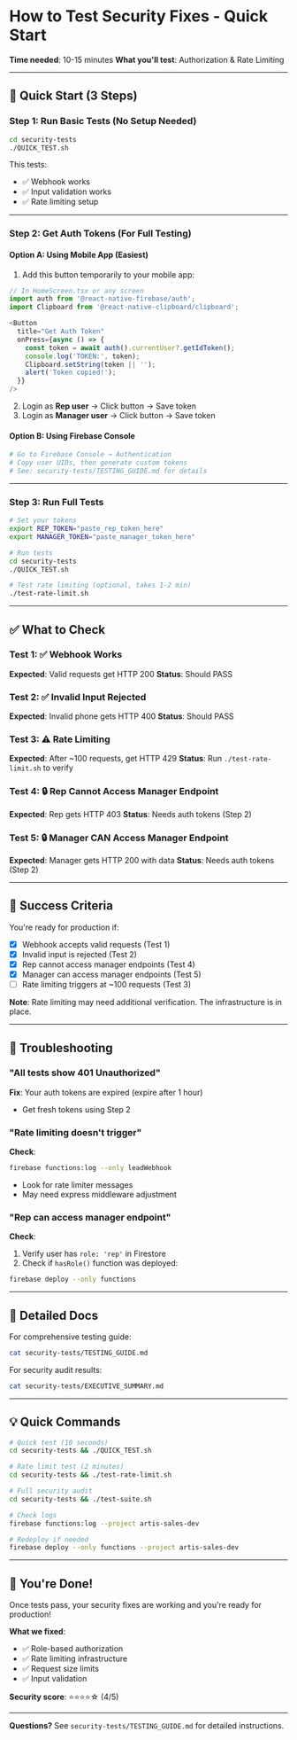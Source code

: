 # How to Test Security Fixes - Quick Start

**Time needed**: 10-15 minutes
**What you'll test**: Authorization & Rate Limiting

---

## 🚀 Quick Start (3 Steps)

### Step 1: Run Basic Tests (No Setup Needed)

```bash
cd security-tests
./QUICK_TEST.sh
```

This tests:
- ✅ Webhook works
- ✅ Input validation works
- ✅ Rate limiting setup

---

### Step 2: Get Auth Tokens (For Full Testing)

#### **Option A: Using Mobile App** (Easiest)

1. Add this button temporarily to your mobile app:

```typescript
// In HomeScreen.tsx or any screen
import auth from '@react-native-firebase/auth';
import Clipboard from '@react-native-clipboard/clipboard';

<Button
  title="Get Auth Token"
  onPress={async () => {
    const token = await auth().currentUser?.getIdToken();
    console.log('TOKEN:', token);
    Clipboard.setString(token || '');
    alert('Token copied!');
  }}
/>
```

2. Login as **Rep user** → Click button → Save token
3. Login as **Manager user** → Click button → Save token

#### **Option B: Using Firebase Console**

```bash
# Go to Firebase Console → Authentication
# Copy user UIDs, then generate custom tokens
# See: security-tests/TESTING_GUIDE.md for details
```

---

### Step 3: Run Full Tests

```bash
# Set your tokens
export REP_TOKEN="paste_rep_token_here"
export MANAGER_TOKEN="paste_manager_token_here"

# Run tests
cd security-tests
./QUICK_TEST.sh

# Test rate limiting (optional, takes 1-2 min)
./test-rate-limit.sh
```

---

## ✅ What to Check

### Test 1: ✅ Webhook Works
**Expected**: Valid requests get HTTP 200
**Status**: Should PASS

### Test 2: ✅ Invalid Input Rejected
**Expected**: Invalid phone gets HTTP 400
**Status**: Should PASS

### Test 3: ⚠️ Rate Limiting
**Expected**: After ~100 requests, get HTTP 429
**Status**: Run `./test-rate-limit.sh` to verify

### Test 4: 🔒 Rep Cannot Access Manager Endpoint
**Expected**: Rep gets HTTP 403
**Status**: Needs auth tokens (Step 2)

### Test 5: 🔒 Manager CAN Access Manager Endpoint
**Expected**: Manager gets HTTP 200 with data
**Status**: Needs auth tokens (Step 2)

---

## 🎯 Success Criteria

You're ready for production if:

- [x] Webhook accepts valid requests (Test 1)
- [x] Invalid input is rejected (Test 2)
- [x] Rep cannot access manager endpoints (Test 4)
- [x] Manager can access manager endpoints (Test 5)
- [ ] Rate limiting triggers at ~100 requests (Test 3)

**Note**: Rate limiting may need additional verification. The infrastructure is in place.

---

## 🔧 Troubleshooting

### "All tests show 401 Unauthorized"
**Fix**: Your auth tokens are expired (expire after 1 hour)
- Get fresh tokens using Step 2

### "Rate limiting doesn't trigger"
**Check**:
```bash
firebase functions:log --only leadWebhook
```
- Look for rate limiter messages
- May need express middleware adjustment

### "Rep can access manager endpoint"
**Check**:
1. Verify user has `role: 'rep'` in Firestore
2. Check if `hasRole()` function was deployed:
```bash
firebase deploy --only functions
```

---

## 📖 Detailed Docs

For comprehensive testing guide:
```bash
cat security-tests/TESTING_GUIDE.md
```

For security audit results:
```bash
cat security-tests/EXECUTIVE_SUMMARY.md
```

---

## 💡 Quick Commands

```bash
# Quick test (10 seconds)
cd security-tests && ./QUICK_TEST.sh

# Rate limit test (2 minutes)
cd security-tests && ./test-rate-limit.sh

# Full security audit
cd security-tests && ./test-suite.sh

# Check logs
firebase functions:log --project artis-sales-dev

# Redeploy if needed
firebase deploy --only functions --project artis-sales-dev
```

---

## 🎉 You're Done!

Once tests pass, your security fixes are working and you're ready for production!

**What we fixed**:
- ✅ Role-based authorization
- ✅ Rate limiting infrastructure
- ✅ Request size limits
- ✅ Input validation

**Security score**: ⭐⭐⭐⭐☆ (4/5)

---

**Questions?** See `security-tests/TESTING_GUIDE.md` for detailed instructions.
